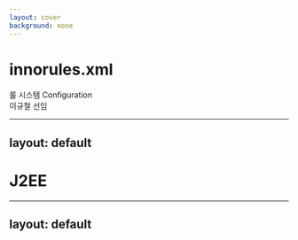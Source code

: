 ```yaml
---
layout: cover
background: none
---
```


# innorules.xml

룰 시스템 Configuration\
이규철 선임

---
layout: default
---

# J2EE

---
layout: default
---
